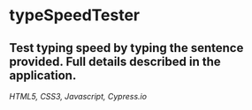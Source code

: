 # typeSpeedTester

## Test typing speed by typing the sentence provided.  Full details described in the application.
_HTML5, CSS3, Javascript, Cypress.io_


